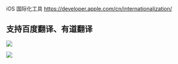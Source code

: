 
iOS 国际化工具
https://developer.apple.com/cn/internationalization/

支持百度翻译、有道翻译
---
![](https://cdn.nlark.com/yuque/0/2023/png/221886/1682477943318-c01a6b7f-77f4-454a-99ca-c2140a04daaf.png?x-oss-process=image%2Fresize%2Cw_1285%2Climit_0)



![](https://cdn.nlark.com/yuque/0/2023/png/221886/1682478001790-8b93bff9-f419-4a8b-bd9a-b3b7ec4f7402.png?x-oss-process=image%2Fresize%2Cw_1089%2Climit_0)



